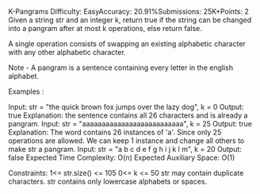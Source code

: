 K-Pangrams
Difficulty: EasyAccuracy: 20.91%Submissions: 25K+Points: 2
Given a string str and an integer k, return true if the string can be changed into a pangram after at most k operations, else return false.

A single operation consists of swapping an existing alphabetic character with any other alphabetic character.

Note - A pangram is a sentence containing every letter in the english alphabet.

Examples :

Input: str = "the quick brown fox jumps over the lazy dog", k = 0
Output: true
Explanation: the sentence contains all 26 characters and is already a pangram.
Input: str = "aaaaaaaaaaaaaaaaaaaaaaaaaa", k = 25 
Output: true
Explanation: The word contains 26 instances of 'a'. Since only 25 operations are allowed. We can keep 1 instance and change all others to make str a pangram.
Input: str = "a b c d e f g h i j k l m", k = 20
Output: false
Expected Time Complexity: O(n)
Expected Auxiliary Space: O(1)  

Constraints:
1<= str.size() <= 105
0<= k <= 50
str may contain duplicate characters.
str contains only lowercase alphabets or spaces.

